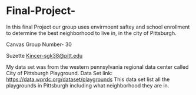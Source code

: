 # Final-Project-

In this final Project our group uses envirmoent saftey and school enrollment to determine the best neighborhood to live in, in the city of Pittsburgh. 

Canvas Group Number- 30

Suzette Kincer-sgk38@pitt.edu 

My data set was from the western pennsylvania regional data center called City of Pittsburgh Playground. 
Data Set link: https://data.wprdc.org/dataset/playgrounds
This data set list all the playgrounds in Pittsburgh including what neighborhood they are in. 



